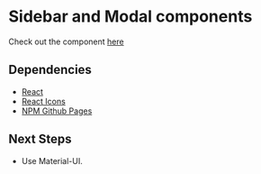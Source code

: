 # Sidebar and Modal components

Check out the component [here](https://the-fetaverse.github.io/rc-sidebar-modal/)

## Dependencies

- [React](https://reactjs.org/)
- [React Icons](https://react-icons.github.io/react-icons/)
- [NPM Github Pages](https://www.npmjs.com/package/gh-pages)

## Next Steps
- Use Material-UI.
